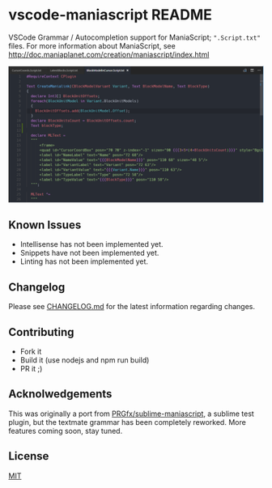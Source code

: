 # vscode-maniascript README

VSCode Grammar / Autocompletion support for ManiaScript; `".Script.txt"` files.
For more information about ManiaScript, see http://doc.maniaplanet.com/creation/maniascript/index.html

<center><img src="https://github.com/MattMcFarland/vscode-maniascript/raw/master/images/screenshot.png"/></center>

## Known Issues

- Intellisense has not been implemented yet.
- Snippets have not been implemented yet. 
- Linting has not been implemented yet.

## Changelog

Please see [CHANGELOG.md](CHANGELOG.md) for the latest information regarding changes.

## Contributing

* Fork it
* Build it (use nodejs and npm run build)
* PR it ;)

## Acknolwedgements

This was originally a port from [PRGfx/sublime-maniascript](https://github.com/PRGfx/sublime-maniascript), a sublime test plugin, but the textmate grammar has been completely reworked. More features coming soon, stay tuned.

## License

[MIT](./LICENSE)
